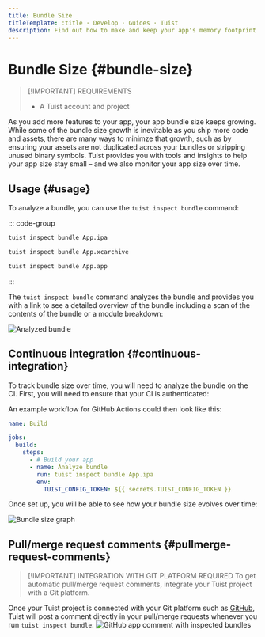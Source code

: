 ```yaml
---
title: Bundle Size
titleTemplate: :title · Develop · Guides · Tuist
description: Find out how to make and keep your app's memory footprint as small as possible.
---
```


# Bundle Size {#bundle-size}

> [!IMPORTANT] REQUIREMENTS
>
> - A <LocalizedLink href="/server/introduction/accounts-and-projects">Tuist account and project</LocalizedLink>

As you add more features to your app, your app bundle size keeps growing. While some of the bundle size growth is inevitable as you ship more code and assets, there are many ways to minimze that growth, such as by ensuring your assets are not duplicated across your bundles or stripping unused binary symbols. Tuist provides you with tools and insights to help your app size stay small – and we also monitor your app size over time.

## Usage {#usage}

To analyze a bundle, you can use the `tuist inspect bundle` command:

::: code-group

```bash [Analyze an .ipa]
tuist inspect bundle App.ipa
```

```bash [Analyze an .xcarchive]
tuist inspect bundle App.xcarchive
```

```bash [Analyze an app bundle]
tuist inspect bundle App.app
```

:::

The `tuist inspect bundle` command analyzes the bundle and provides you with a link to see a detailed overview of the bundle including a scan of the contents of the bundle or a module breakdown:

![Analyzed bundle](/images/guides/features/bundle-size/analyzed-bundle.png)

## Continuous integration {#continuous-integration}

To track bundle size over time, you will need to analyze the bundle on the CI. First, you will need to ensure that your CI is <LocalizedLink href="/guides/automate/continuous-integration#authentication">authenticated</LocalizedLink>:

An example workflow for GitHub Actions could then look like this:

```yaml
name: Build

jobs:
  build:
    steps:
      - # Build your app
      - name: Analyze bundle
        run: tuist inspect bundle App.ipa
        env:
          TUIST_CONFIG_TOKEN: ${{ secrets.TUIST_CONFIG_TOKEN }}
```

Once set up, you will be able to see how your bundle size evolves over time:

![Bundle size graph](/images/guides/features/bundle-size/bundle-size-graph.png)

## Pull/merge request comments {#pullmerge-request-comments}

> [!IMPORTANT] INTEGRATION WITH GIT PLATFORM REQUIRED
> To get automatic pull/merge request comments, integrate your <LocalizedLink href="/server/introduction/accounts-and-projects">Tuist project</LocalizedLink> with a <LocalizedLink href="/server/introduction/integrations#git-platforms">Git platform</LocalizedLink>.

Once your Tuist project is connected with your Git platform such as [GitHub](https://github.com), Tuist will post a comment directly in your pull/merge requests whenever you run `tuist inspect bundle`:
![GitHub app comment with inspected bundles](/images/guides/features/bundle-size/github-app-with-bundles.png)
